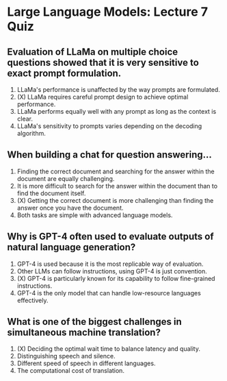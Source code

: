 # Large Language Models: Lecture 7 Quiz

## Evaluation of LLaMa on multiple choice questions showed that it is very sensitive to exact prompt formulation.

1. LLaMa's performance is unaffected by the way prompts are formulated.
2. (X) LLaMa requires careful prompt design to achieve optimal performance.
3. LLaMa performs equally well with any prompt as long as the context is clear.
4. LLaMa's sensitivity to prompts varies depending on the decoding algorithm.

## When building a chat for question answering...

1. Finding the correct document and searching for the answer within the document are equally challenging.
2. It is more difficult to search for the answer within the document than to find the document itself.
3. (X) Getting the correct document is more challenging than finding the answer once you have the document.
4. Both tasks are simple with advanced language models.

## Why is GPT-4 often used to evaluate outputs of natural language generation?

1. GPT-4 is used because it is the most replicable way of evaluation.
2. Other LLMs can follow instructions, using GPT-4 is just convention.
3. (X) GPT-4 is particularly known for its capability to follow fine-grained instructions.
4. GPT-4 is the only model that can handle low-resource languages effectively.

## What is one of the biggest challenges in simultaneous machine translation?

1. (X) Deciding the optimal wait time to balance latency and quality.
2. Distinguishing speech and silence.
3. Different speed of speech in different languages.
4. The computational cost of translation.
